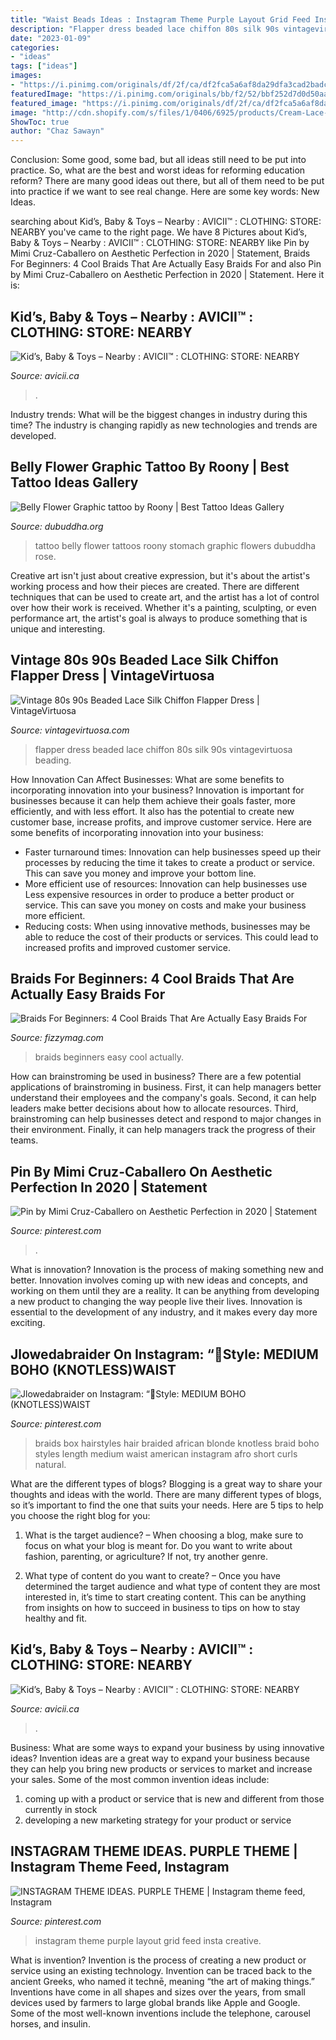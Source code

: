 ```yaml
---
title: "Waist Beads Ideas : Instagram Theme Purple Layout Grid Feed Insta Creative"
description: "Flapper dress beaded lace chiffon 80s silk 90s vintagevirtuosa beading"
date: "2023-01-09"
categories:
- "ideas"
tags: ["ideas"]
images:
- "https://i.pinimg.com/originals/df/2f/ca/df2fca5a6af8da29dfa3cad2badc01fe.png"
featuredImage: "https://i.pinimg.com/originals/bb/f2/52/bbf252d7d0d50aa6bf7c902c7b432659.png"
featured_image: "https://i.pinimg.com/originals/df/2f/ca/df2fca5a6af8da29dfa3cad2badc01fe.png"
image: "http://cdn.shopify.com/s/files/1/0406/6925/products/Cream-Lace-Chiffon-Beaded-Flapper-Dress-5.jpg?v=1413920739"
ShowToc: true
author: "Chaz Sawayn"
---
```



Conclusion: Some good, some bad, but all ideas still need to be put into practice.
So, what are the best and worst ideas for reforming education reform? There are many good ideas out there, but all of them need to be put into practice if we want to see real change. Here are some key words: New Ideas.

	

		
searching about Kid’s, Baby &amp; Toys – Nearby : AVICII™ : CLOTHING: STORE: NEARBY you've came to the right page. We have 8 Pictures about Kid’s, Baby &amp; Toys – Nearby : AVICII™ : CLOTHING: STORE: NEARBY like Pin by Mimi Cruz-Caballero on Aesthetic Perfection in 2020 | Statement, Braids For Beginners: 4 Cool Braids That Are Actually Easy Braids For and also Pin by Mimi Cruz-Caballero on Aesthetic Perfection in 2020 | Statement. Here it is:
		
    
## Kid’s, Baby &amp; Toys – Nearby : AVICII™ : CLOTHING: STORE: NEARBY

<img loading=lazy src="https://www.avicii.ca/wp-content/uploads/2018/05/01-500x500.png" onerror="this.onerror=null;this.src='https://tse1.mm.bing.net/th?id=OIP.uQvWY9NayfgGY4F2oTF21QAAAA&amp;pid=15.1';" alt="Kid’s, Baby &amp; Toys – Nearby : AVICII™ : CLOTHING: STORE: NEARBY">

_Source: avicii.ca_

>. 

	

Industry trends: What will be the biggest changes in industry during this time?
The industry is changing rapidly as new technologies and trends are developed.

    
## Belly Flower Graphic Tattoo By Roony | Best Tattoo Ideas Gallery

<img loading=lazy src="http://www.dubuddha.org/wp-content/uploads/2015/03/Belly-Flower-Graphic-tattoo-by-Roony.jpg" onerror="this.onerror=null;this.src='https://tse4.mm.bing.net/th?id=OIP.iXDFNJ-1qIJaWf1g-NyfsQHaHY&amp;pid=15.1';" alt="Belly Flower Graphic tattoo by Roony | Best Tattoo Ideas Gallery">

_Source: dubuddha.org_

>tattoo belly flower tattoos roony stomach graphic flowers dubuddha rose. 

	

Creative art isn't just about creative expression, but it's about the artist's working process and how their pieces are created. There are different techniques that can be used to create art, and the artist has a lot of control over how their work is received. Whether it's a painting, sculpting, or even performance art, the artist's goal is always to produce something that is unique and interesting.

    
## Vintage 80s 90s Beaded Lace Silk Chiffon Flapper Dress | VintageVirtuosa

<img loading=lazy src="http://cdn.shopify.com/s/files/1/0406/6925/products/Cream-Lace-Chiffon-Beaded-Flapper-Dress-5.jpg?v=1413920739" onerror="this.onerror=null;this.src='https://tse4.mm.bing.net/th?id=OIP.v-R14-GwkcSAzMEB76zwKwHaLH&amp;pid=15.1';" alt="Vintage 80s 90s Beaded Lace Silk Chiffon Flapper Dress | VintageVirtuosa">

_Source: vintagevirtuosa.com_

>flapper dress beaded lace chiffon 80s silk 90s vintagevirtuosa beading. 

	

How Innovation Can Affect Businesses: What are some benefits to incorporating innovation into your business?
Innovation is important for businesses because it can help them achieve their goals faster, more efficiently, and with less effort. It also has the potential to create new customer base, increase profits, and improve customer service. Here are some benefits of incorporating innovation into your business: 
- Faster turnaround times: Innovation can help businesses speed up their processes by reducing the time it takes to create a product or service. This can save you money and improve your bottom line. 
- More efficient use of resources: Innovation can help businesses use Less expensive resources in order to produce a better product or service. This can save you money on costs and make your business more efficient. 
- Reducing costs: When using innovative methods, businesses may be able to reduce the cost of their products or services. This could lead to increased profits and improved customer service.

    
## Braids For Beginners: 4 Cool Braids That Are Actually Easy Braids For

<img loading=lazy src="https://fizzymag.com/uploads/article/top_photo/dd072f8b-5dba-42dc-b5aa-0915373893ca/braids-for-beginners-banner.jpg" onerror="this.onerror=null;this.src='https://tse1.mm.bing.net/th?id=OIP.ItjfQxfuDDwpSiVhwijQmwHaDx&amp;pid=15.1';" alt="Braids For Beginners: 4 Cool Braids That Are Actually Easy Braids For">

_Source: fizzymag.com_

>braids beginners easy cool actually. 

	

How can brainstroming be used in business?
There are a few potential applications of brainstroming in business. First, it can help managers better understand their employees and the company's goals. Second, it can help leaders make better decisions about how to allocate resources. Third, brainstroming can help businesses detect and respond to major changes in their environment. Finally, it can help managers track the progress of their teams.

    
## Pin By Mimi Cruz-Caballero On Aesthetic Perfection In 2020 | Statement

<img loading=lazy src="https://i.pinimg.com/originals/df/2f/ca/df2fca5a6af8da29dfa3cad2badc01fe.png" onerror="this.onerror=null;this.src='https://tse4.mm.bing.net/th?id=OIP.C27j2imrTDhSGq-Ty7NAiQHaJP&amp;pid=15.1';" alt="Pin by Mimi Cruz-Caballero on Aesthetic Perfection in 2020 | Statement">

_Source: pinterest.com_

>. 

	

What is innovation?
Innovation is the process of making something new and better. Innovation involves coming up with new ideas and concepts, and working on them until they are a reality. It can be anything from developing a new product to changing the way people live their lives. Innovation is essential to the development of any industry, and it makes every day more exciting.

    
## Jlowedabraider On Instagram: “📍Style: MEDIUM BOHO (KNOTLESS)WAIST

<img loading=lazy src="https://i.pinimg.com/originals/1d/79/b1/1d79b1028cb30fef8d21ad13ea498ece.jpg" onerror="this.onerror=null;this.src='https://tse3.mm.bing.net/th?id=OIP.ckuHmof3wCmtvqFPRWDrXwHaIv&amp;pid=15.1';" alt="Jlowedabraider on Instagram: “📍Style: MEDIUM BOHO (KNOTLESS)WAIST">

_Source: pinterest.com_

>braids box hairstyles hair braided african blonde knotless braid boho styles length medium waist american instagram afro short curls natural. 

	

What are the different types of blogs?
Blogging is a great way to share your thoughts and ideas with the world. There are many different types of blogs, so it’s important to find the one that suits your needs. Here are 5 tips to help you choose the right blog for you: 
1. What is the target audience? – When choosing a blog, make sure to focus on what your blog is meant for. Do you want to write about fashion, parenting, or agriculture? If not, try another genre. 

2. What type of content do you want to create? – Once you have determined the target audience and what type of content they are most interested in, it’s time to start creating content. This can be anything from insights on how to succeed in business to tips on how to stay healthy and fit. 


    
## Kid’s, Baby &amp; Toys – Nearby : AVICII™ : CLOTHING: STORE: NEARBY

<img loading=lazy src="https://www.avicii.ca/wp-content/uploads/2018/05/avicii-flowers-section-2.jpg" onerror="this.onerror=null;this.src='https://tse1.mm.bing.net/th?id=OIP.-mXvKioWX42qIpSv8AvLYQAAAA&amp;pid=15.1';" alt="Kid’s, Baby &amp; Toys – Nearby : AVICII™ : CLOTHING: STORE: NEARBY">

_Source: avicii.ca_

>. 

	

Business: What are some ways to expand your business by using innovative ideas?
Invention ideas are a great way to expand your business because they can help you bring new products or services to market and increase your sales. Some of the most common invention ideas include:
1. coming up with a product or service that is new and different from those currently in stock
2. developing a new marketing strategy for your product or service

    
## INSTAGRAM THEME IDEAS. PURPLE THEME | Instagram Theme Feed, Instagram

<img loading=lazy src="https://i.pinimg.com/originals/bb/f2/52/bbf252d7d0d50aa6bf7c902c7b432659.png" onerror="this.onerror=null;this.src='https://tse1.mm.bing.net/th?id=OIP.BYhUiXA57iPD1-BicKOEZwHaNL&amp;pid=15.1';" alt="INSTAGRAM THEME IDEAS. PURPLE THEME | Instagram theme feed, Instagram">

_Source: pinterest.com_

>instagram theme purple layout grid feed insta creative. 

	

What is invention?
Invention is the process of creating a new product or service using an existing technology. Invention can be traced back to the ancient Greeks, who named it technē, meaning “the art of making things.” Inventions have come in all shapes and sizes over the years, from small devices used by farmers to large global brands like Apple and Google. Some of the most well-known inventions include the telephone, carousel horses, and insulin.

